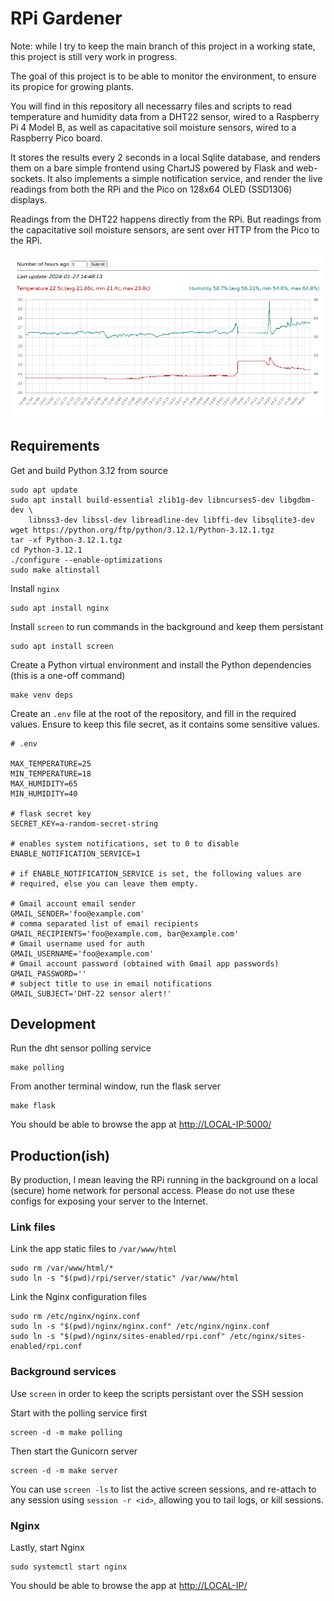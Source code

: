 # RPi Gardener

Note: while I try to keep the main branch of this project in a working state,
this project is still very work in progress.

The goal of this project is to be able to monitor the environment, to ensure
its propice for growing plants.

You will find in this repository all necessarry files and scripts to read 
temperature and humidity data from a DHT22 sensor, wired to a Raspberry Pi 4 
Model B, as well as capacitative soil moisture sensors, wired to a Raspberry 
Pico board. 

It stores the results every 2 seconds in a local Sqlite database, and renders 
them on a bare simple frontend using ChartJS powered by Flask and web-sockets.
It also implements a simple notification service, and render the live readings
from both the RPi and the Pico on 128x64 OLED (SSD1306) displays.

Readings from the DHT22 happens directly from the RPi. But readings from the 
capacitative soil moisture sensors, are sent over HTTP from the Pico to the 
RPi.

![dashboard](./ext/dashboard.png)

## Requirements

Get and build Python 3.12 from source

    sudo apt update
    sudo apt install build-essential zlib1g-dev libncurses5-dev libgdbm-dev \
        libnss3-dev libssl-dev libreadline-dev libffi-dev libsqlite3-dev
    wget https://python.org/ftp/python/3.12.1/Python-3.12.1.tgz
    tar -xf Python-3.12.1.tgz 
    cd Python-3.12.1
    ./configure --enable-optimizations
    sudo make altinstall
    
Install `nginx`

    sudo apt install nginx

Install `screen` to run commands in the background and keep them persistant

    sudo apt install screen

Create a Python virtual environment and install the Python dependencies 
(this is a one-off command)

    make venv deps
    
Create an `.env` file at the root of the repository, and fill in the required
values. Ensure to keep this file secret, as it contains some sensitive values.

    # .env
    
    MAX_TEMPERATURE=25
    MIN_TEMPERATURE=18
    MAX_HUMIDITY=65
    MIN_HUMIDITY=40
    
    # flask secret key
    SECRET_KEY=a-random-secret-string
    
    # enables system notifications, set to 0 to disable
    ENABLE_NOTIFICATION_SERVICE=1 

    # if ENABLE_NOTIFICATION_SERVICE is set, the following values are 
    # required, else you can leave them empty.
    
    # Gmail account email sender
    GMAIL_SENDER='foo@example.com'
    # comma separated list of email recipients 
    GMAIL_RECIPIENTS='foo@example.com, bar@example.com'
    # Gmail username used for auth
    GMAIL_USERNAME='foo@example.com'
    # Gmail account password (obtained with Gmail app passwords)
    GMAIL_PASSWORD=''
    # subject title to use in email notifications
    GMAIL_SUBJECT='DHT-22 sensor alert!'

## Development

Run the dht sensor polling service
    
    make polling
    
From another terminal window, run the flask server

    make flask

You should be able to browse the app at <http://LOCAL-IP:5000/>
    
## Production(ish)

By production, I mean leaving the RPi running in the background on a
local (secure) home network for personal access. Please do not use these
configs for exposing your server to the Internet.

### Link files 

Link the app static files to `/var/www/html`

    sudo rm /var/www/html/*
    sudo ln -s "$(pwd)/rpi/server/static" /var/www/html
    
Link the Nginx configuration files

    sudo rm /etc/nginx/nginx.conf
    sudo ln -s "$(pwd)/nginx/nginx.conf" /etc/nginx/nginx.conf
    sudo ln -s "$(pwd)/nginx/sites-enabled/rpi.conf" /etc/nginx/sites-enabled/rpi.conf
    
### Background services
    
Use `screen` in order to keep the scripts persistant over the SSH session

Start with the polling service first
   
    screen -d -m make polling
    
Then start the Gunicorn server

    screen -d -m make server
    
You can use `screen -ls` to list the active screen sessions, and re-attach to
any session using `session -r <id>`, allowing you to tail logs, or kill 
sessions.

### Nginx

Lastly, start Nginx 

    sudo systemctl start nginx
    
You should be able to browse the app at <http://LOCAL-IP/>
